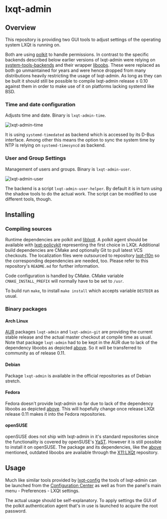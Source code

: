 # lxqt-admin

## Overview

This repository is providing two GUI tools to adjust settings of the operating
system LXQt is running on.

Both are using [polkit](https://www.freedesktop.org/wiki/Software/polkit/) to
handle permissions. In contrast to the specific backends described below earlier
versions of lxqt-admin were relying on
[system-tools-backends](http://system-tools-backends.freedesktop.org) and their
wrapper [liboobs](https://github.com/GNOME/liboobs). These were replaced as both
go unmaintained for years and were hence dropped from many distributions heavily
restricting the usage of lxqt-admin. As long as they can be built it should still
be possible to compile lxqt-admin release ≤ 0.10 against them in order to make
use of it on platforms lacking systemd like BSD.

### Time and date configuration

Adjusts time and date. Binary is `lxqt-admin-time`.

![lxqt-admin-time](lxqt-admin-time.png)

It is using `systemd-timedated` as backend which is accessed by its D-Bus
interface. Among other this means the option to sync the system time by NTP is
relying on `systemd-timesyncd` as backend.

### User and Group Settings

Management of users and groups. Binary is `lxqt-admin-user`.

![lxqt-admin-user](lxqt-admin-user.png)

The backend is a script `lxqt-admin-user-helper`. By default it is in turn using
the shadow tools to do the actual work. The script can be modified to use
different tools, though.

## Installing

### Compiling sources

Runtime dependencies are polkit and [liblxqt](https://github.com/lxqt/liblxqt).
A polkit agent should be available with
[lxqt-policykit](https://github.com/lxqt/lxqt-policykit/) representing the first
choice in LXQt. Additional build dependencies are CMake and optionally Git to pull
latest VCS checkouts. The localization files were outsourced to repository
[lxqt-l10n](https://github.com/lxqt/lxqt-l10n) so the corresponding dependencies
are needed, too. Please refer to this repository's `README.md` for further
information.

Code configuration is handled by CMake. CMake variable `CMAKE_INSTALL_PREFIX`
will normally have to be set to `/usr`.

To build run `make`, to install `make install` which accepts variable `DESTDIR`
as usual.

### Binary packages

#### Arch Linux

[AUR](https://aur.archlinux.org) packages `lxqt-admin` and `lxqt-admin-git` are
providing the current stable release and the actual master checkout at compile
time as usual.
Note that package `lxqt-admin` had to be kept in the AUR due to lack of the
dependency liboobs as depicted [above](#overview). So it will be transferred to
community as of release 0.11.

#### Debian

Package `lxqt-admin` is available in the official repositories as of Debian stretch.

#### Fedora

Fedora doesn't provide lxqt-admin so far due to lack of the dependency liboobs
as depicted [above](#overview). This will hopefully change once release LXQt
release 0.11 makes it into the Fedora repositories.

#### openSUSE

openSUSE does not ship with lxqt-admin in it's standard repositories since the
functionality is covered by openSUSE's [YaST](http://yast.github.io/).
However it is still possible to install it on openSUSE. The package and its
dependencies, like the [above](#overview) mentioned, outdated liboobs are
available through the [X11:LXQt](https://build.opensuse.org/project/show/X11:LXQt)
repository.

## Usage

Much like similar tools provided by [lxqt-config](https://github.com/lxqt/lxqt-config)
the tools of lxqt-admin can be launched from the
[Configuration Center](https://github.com/lxqt/lxqt-config#configuration-center)
as well as from the panel's main menu - Preferences - LXQt settings.

The actual usage should be self-explanatory. To apply settings the GUI of the
polkit authentication agent that's in use is launched to acquire the root password.
